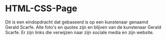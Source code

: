# HTML-CSS-Page
Dit is een eindopdracht dat gebaseerd is op een kunstenaar genaamd Gerald Scarfe. Alle foto's en quotes zijn en blijven van de kunstenaar Gerald Scarfe. Er zijn links die verwijzen naar zijn sociale media en zijn website.
